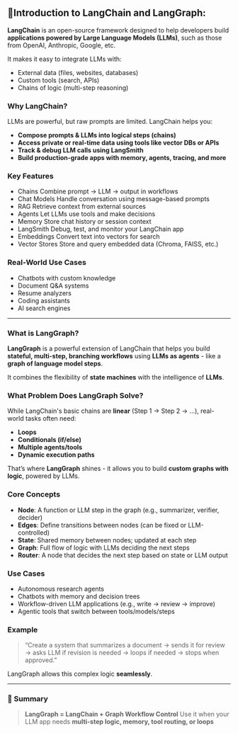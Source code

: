 
## 📘Introduction to LangChain and LangGraph: 

**LangChain** is an open-source framework designed to help developers build **applications powered by Large Language Models (LLMs)**, such as those from OpenAI, Anthropic, Google, etc.

It makes it easy to integrate LLMs with:
- External data (files, websites, databases)
- Custom tools (search, APIs)
- Chains of logic (multi-step reasoning)

### Why LangChain?

LLMs are powerful, but raw prompts are limited. LangChain helps you:
- **Compose prompts & LLMs into logical steps (chains)**
- **Access private or real-time data using tools like vector DBs or APIs**
- **Track & debug LLM calls using LangSmith**
- **Build production-grade apps with memory, agents, tracing, and more**

 
### Key Features

- Chains Combine prompt → LLM → output in workflows
- Chat Models Handle conversation using message-based prompts
- RAG Retrieve context from external sources
- Agents Let LLMs use tools and make decisions
- Memory Store chat history or session context
- LangSmith Debug, test, and monitor your LangChain app
- Embeddings Convert text into vectors for search
- Vector Stores Store and query embedded data (Chroma, FAISS, etc.)

### Real-World Use Cases

- Chatbots with custom knowledge
- Document Q&A systems
- Resume analyzers
- Coding assistants
- AI search engines
----------
### What is LangGraph?

**LangGraph** is a powerful extension of LangChain that helps you build **stateful, multi-step, branching workflows** using **LLMs as agents** - like a **graph of language model steps**.

It combines the flexibility of **state machines** with the intelligence of **LLMs**.

### What Problem Does LangGraph Solve?

While LangChain's basic chains are **linear** (Step 1 → Step 2 → ...), real-world tasks often need:

-   **Loops**
-   **Conditionals (if/else)**
-   **Multiple agents/tools**    
-   **Dynamic execution paths**
    
That’s where **LangGraph** shines - it allows you to build **custom graphs with logic**, powered by LLMs.

### Core Concepts 

- **Node**: A function or LLM step in the graph (e.g., summarizer, verifier, decider)
- **Edges**: Define transitions between nodes (can be fixed or LLM-controlled)
- **State**: Shared memory between nodes; updated at each step
- **Graph**: Full flow of logic with LLMs deciding the next steps
- **Router**: A node that decides the next step based on state or LLM output

### Use Cases

-   Autonomous research agents
-   Chatbots with memory and decision trees
-   Workflow-driven LLM applications (e.g., write → review → improve)
-   Agentic tools that switch between tools/models/steps

### Example

> “Create a system that summarizes a document → sends it for review → asks LLM if revision is needed → loops if needed → stops when approved.”

LangGraph allows this complex logic **seamlessly**.

----------

### 📁 Summary

> **LangGraph = LangChain + Graph Workflow Control**
> Use it when your LLM app needs **multi-step logic, memory, tool routing, or loops**
